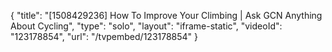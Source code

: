 {
    "title": "[1508429236] How To Improve Your Climbing | Ask GCN Anything About Cycling",
    "type": "solo",
    "layout": "iframe-static",
    "videoId": "123178854",
    "url": "\/tvpembed\/123178854"
}